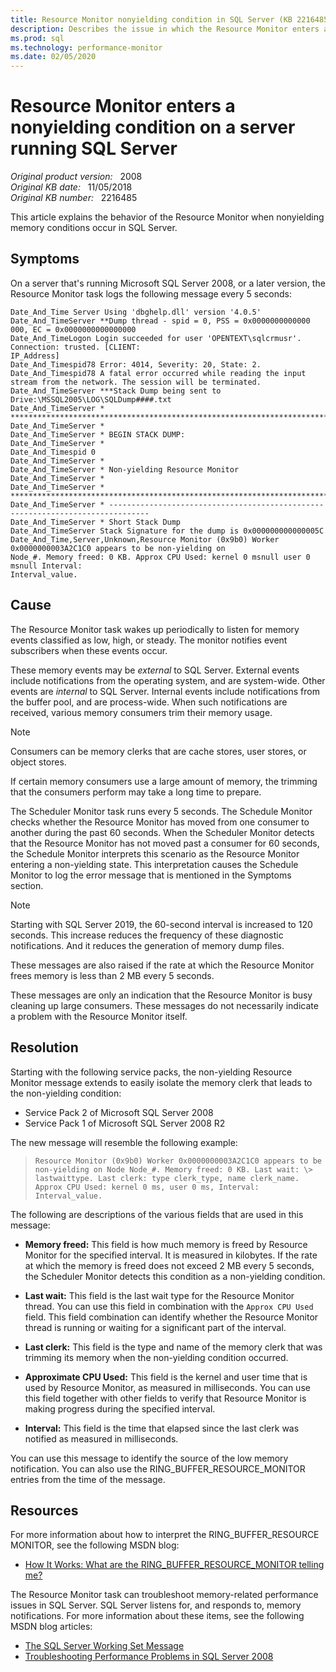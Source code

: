 ```yaml
---
title: Resource Monitor nonyielding condition in SQL Server (KB 2216485)
description: Describes the issue in which the Resource Monitor enters a non-yielding condition on a server that is running SQL Server.
ms.prod: sql
ms.technology: performance-monitor
ms.date: 02/05/2020
---
```

# Resource Monitor enters a nonyielding condition on a server running SQL Server

_Original product version:_ &nbsp; 2008  
_Original KB date:_ &nbsp; 11/05/2018  
_Original KB number:_ &nbsp; 2216485

This article explains the behavior of the Resource Monitor when nonyielding memory conditions occur in SQL Server.

## Symptoms

On a server that's running Microsoft SQL Server 2008, or a later version, the Resource Monitor task logs the following message every 5 seconds:

```console
Date_And_Time Server Using 'dbghelp.dll' version '4.0.5'
Date_And_TimeServer **Dump thread - spid = 0, PSS = 0x0000000000000
000, EC = 0x0000000000000000
Date_And_TimeLogon Login succeeded for user 'OPENTEXT\sqlcrmusr'. Connection: trusted. [CLIENT:
IP_Address]
Date_And_Timespid78 Error: 4014, Severity: 20, State: 2.
Date_And_Timespid78 A fatal error occurred while reading the input stream from the network. The session will be terminated.
Date_And_TimeServer ***Stack Dump being sent to Drive:\MSSQL2005\LOG\SQLDump####.txt
Date_And_TimeServer * *******************************************************************************
Date_And_TimeServer *
Date_And_TimeServer * BEGIN STACK DUMP:
Date_And_TimeServer *
Date_And_Timespid 0
Date_And_TimeServer *
Date_And_TimeServer * Non-yielding Resource Monitor
Date_And_TimeServer *
Date_And_TimeServer * *******************************************************************************
Date_And_TimeServer * -------------------------------------------------------------------------------
Date_And_TimeServer * Short Stack Dump
Date_And_TimeServer Stack Signature for the dump is 0x000000000000005C
Date_And_Time,Server,Unknown,Resource Monitor (0x9b0) Worker 0x0000000003A2C1C0 appears to be non-yielding on
Node_#. Memory freed: 0 KB. Approx CPU Used: kernel 0 msnull user 0 msnull Interval:
Interval_value.
```

## Cause

The Resource Monitor task wakes up periodically to listen for memory events classified as low, high, or steady. The monitor notifies event subscribers when these events occur.

These memory events may be _external_ to SQL Server. External events include notifications from the operating system, and are system-wide. Other events are _internal_ to SQL Server. Internal events include notifications from the buffer pool, and are process-wide. When such notifications are received, various memory consumers trim their memory usage.

> [!NOTE]
> Consumers can be memory clerks that are cache stores, user stores, or object stores.

If certain memory consumers use a large amount of memory, the trimming that the consumers perform may take a long time to prepare.

The Scheduler Monitor task runs every 5 seconds. The Schedule Monitor checks whether the Resource Monitor has moved from one consumer to another during the past 60 seconds. When the Scheduler Monitor detects that the Resource Monitor has not moved past a consumer for 60 seconds, the Schedule Monitor interprets this scenario as the Resource Monitor entering a non-yielding state. This interpretation causes the Schedule Monitor to log the error message that is mentioned in the Symptoms section.

> [!NOTE]
> Starting with SQL Server 2019, the 60-second interval is increased to 120 seconds. This increase reduces the frequency of these diagnostic notifications. And it reduces the generation of memory dump files.

These messages are also raised if the rate at which the Resource Monitor frees memory is less than 2 MB every 5 seconds.

These messages are only an indication that the Resource Monitor is busy cleaning up large consumers. These messages do not necessarily indicate a problem with the Resource Monitor itself.

## Resolution

Starting with the following service packs, the non-yielding Resource Monitor message extends to easily isolate the memory clerk that leads to the non-yielding condition:

- Service Pack 2 of Microsoft SQL Server 2008
- Service Pack 1 of Microsoft SQL Server 2008 R2

The new message will resemble the following example:

> `Resource Monitor (0x9b0) Worker 0x0000000003A2C1C0 appears to be non-yielding on Node Node_#. Memory freed: 0 KB. Last wait: \> lastwaittype. Last clerk: type clerk_type, name clerk_name. Approx CPU Used: kernel 0 ms, user 0 ms, Interval: Interval_value.`

The following are descriptions of the various fields that are used in this message:

- **Memory freed:** This field is how much memory is freed by Resource Monitor for the specified interval. It is measured in kilobytes. If the rate at which the memory is freed does not exceed 2 MB every 5 seconds, the Scheduler Monitor detects this condition as a non-yielding condition.

- **Last wait:** This field is the last wait type for the Resource Monitor thread. You can use this field in combination with the `Approx CPU Used` field. This field combination can identify whether the Resource Monitor thread is running or waiting for a significant part of the interval.

- **Last clerk:** This field is the type and name of the memory clerk that was trimming its memory when the non-yielding condition occurred.

- **Approximate CPU Used:** This field is the kernel and user time that is used by Resource Monitor, as measured in milliseconds. You can use this field together with other fields to verify that Resource Monitor is making progress during the specified interval.

- **Interval:** This field is the time that elapsed since the last clerk was notified as measured in milliseconds.

You can use this message to identify the source of the low memory notification. You can also use the RING_BUFFER_RESOURCE_MONITOR entries from the time of the message.

## Resources

For more information about how to interpret the RING_BUFFER_RESOURCE MONITOR, see the following MSDN blog:

- [How It Works: What are the RING_BUFFER_RESOURCE_MONITOR telling me?](https://techcommunity.microsoft.com/t5/sql-server-support/how-it-works-what-are-the-ring-buffer-resource-monitor-telling/ba-p/315837)

The Resource Monitor task can troubleshoot memory-related performance issues in SQL Server. SQL Server listens for, and responds to, memory notifications. For more information about these items, see the following MSDN blog articles:

- [The SQL Server Working Set Message](https://techcommunity.microsoft.com/t5/sql-server-support/the-sql-server-working-set-message/ba-p/315418)
- [Troubleshooting Performance Problems in SQL Server 2008](https://msdn.microsoft.com/library/dd672789%28v=sql.100%29.aspx)
